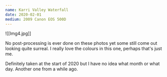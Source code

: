 ```yaml
---
name: Karri Valley Waterfall
date: 2020-02-01
medium: 2009 Canon EOS 500D
---
```


![[Img4.jpg]]

No post-processing is ever done on these photos yet some still come out looking quite surreal. I really love the colours in this one, perhaps that's just me.

Definitely taken at the start of 2020 but I have no idea what month or what day. Another one from a while ago. 